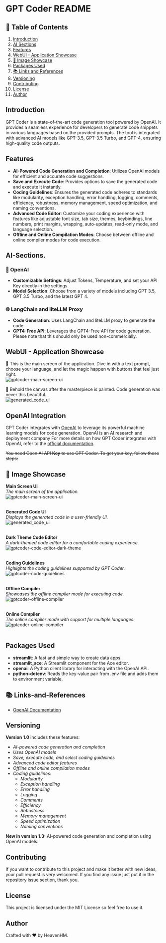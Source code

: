 # GPT Coder README

## 📌 Table of Contents
1. [Introduction](#introduction)
2. [AI Sections](#ai-sections)
3. [Features](#features)
4. [WebUI - Application Showcase](#webui---application-showcase)
5. [📸 Image Showcase](#📸-image-showcase)
6. [Packages Used](#packages-used)
7. [📚 Links and References](#📚-links-and-references)
8. [Versioning](#versioning)
9. [Contributing](#contributing)
10. [License](#license)
11. [Author](#author)

## Introduction

GPT Coder is a state-of-the-art code generation tool powered by OpenAI. It provides a seamless experience for developers to generate code snippets in various languages based on the provided prompts. The tool is integrated with advanced AI models like GPT-3.5, GPT-3.5 Turbo, and GPT-4, ensuring high-quality code outputs.

## Features

- **AI-Powered Code Generation and Completion**: Utilizes OpenAI models for efficient and accurate code suggestions.
- **Save and Execute Code**: Provides options to save the generated code and execute it instantly.
- **Coding Guidelines**: Ensures the generated code adheres to standards like modularity, exception handling, error handling, logging, comments, efficiency, robustness, memory management, speed optimization, and naming conventions.
- **Advanced Code Editor**: Customize your coding experience with features like adjustable font size, tab size, themes, keybindings, line numbers, print margins, wrapping, auto-updates, read-only mode, and language selection.
- **Offline and Online Compilation Modes**: Choose between offline and online compiler modes for code execution.

## AI-Sections.
### 🤖 OpenAI 
- **Customizable Settings**: Adjust Tokens, Temperature, and set your API Key directly in the settings.
- **Model Selection**: Choose from a variety of models including GPT 3.5, GPT 3.5 Turbo, and the latest GPT 4.
### 🌐 LangChain and liteLLM Proxy
- **Code Generation**: Uses LangChain and liteLLM proxy to generate the code.
- **GPT4-Free API**: Leverages the GPT4-Free API for code generation. Please note that this should only be used non-commercially.

## WebUI - Application Showcase

🌆 This is the main screen of the application. Dive in with a text prompt, choose your language, and let the magic happen with buttons that feel just right.</br>
![gptcoder-main-screen-ui](https://github.com/haseeb-heaven/GPT-Coder/blob/master/resources/gptcoder-main-screen-ui.png?raw=true "")

🎨 Behold the canvas after the masterpiece is painted. Code generation was never this beautiful.</br>
![generated_code_ui](https://github.com/haseeb-heaven/GPT-Coder/blob/master/resources/gptcoder-code-ui.png?raw=true "")

## OpenAI Integration
GPT Coder integrates with [OpenAI](https://openai.com/) to leverage its powerful machine learning models for code generation. OpenAI is an AI research and deployment company For more details on how GPT Coder integrates with OpenAI, refer to the [official documentation](https://python.gptcoder.com/docs/integrations/providers/openai).

~~You need Open AI API **Key** to use GPT Coder. To get your key, follow these steps:~~


## 📸 Image Showcase
**__Main Screen UI__**  
*The main screen of the application.*  
![gptcoder-main-screen-ui](https://github.com/haseeb-heaven/GPT-Coder/blob/master/resources/gptcoder-main-screen-ui.png?raw=true "")  
</br>

**__Generated Code UI__**  
*Displays the generated code in a user-friendly UI.*  
![generated_code_ui](https://github.com/haseeb-heaven/GPT-Coder/blob/master/resources/gptcoder-code-ui.png?raw=true "")  
</br>

**__Dark Theme Code Editor__**  
*A dark-themed code editor for a comfortable coding experience.*  
![gptcoder-code-editor-dark-theme](https://github.com/haseeb-heaven/GPT-Coder/blob/master/resources/gptcoder-code-editor-dark-theme.png?raw=true "")  
</br>

**__Coding Guidelines__**  
*Highlights the coding guidelines supported by GPT Coder.*  
![gptcoder-code-guidelines](https://github.com/haseeb-heaven/GPT-Coder/blob/master/resources/gptcoder-code-guidelines.png?raw=true "")  
</br>

**__Offline Compiler__**  
*Showcases the offline compiler mode for executing code.*  
![gptcoder-offline-compiler](https://github.com/haseeb-heaven/GPT-Coder/blob/master/resources/gptcoder-offline-compiler.png?raw=true "")  
</br>

**__Online Compiler__**  
*The online compiler mode with support for multiple languages.*  
![gptcoder-online-compiler](https://github.com/haseeb-heaven/GPT-Coder/blob/master/resources/gptcoder-online-compiler.png?raw=true "")  
</br>

## Packages Used

- **streamlit**: A fast and simple way to create data apps.
- **streamlit_ace**: A Streamlit component for the Ace editor.
- **openai**: A Python client library for interacting with the OpenAI API.
- **python-dotenv**: Reads the key-value pair from .env file and adds them to environment variable.


## 📚 Links-and-References
- [OpenAI Documentation](https://openai.com/docs/)


## Versioning

**Version 1.0** includes these features:

- *AI-powered code generation and completion*
- *Uses OpenAI models*
- *Save, execute code, and select coding guidelines*
- *Advanced code editor features*
- *Offline and online compilation modes*
- *Coding guidelines*: 
  - *Modularity*
  - *Exception handling*
  - *Error handling*
  - *Logging*
  - *Comments*
  - *Efficiency*
  - *Robustness*
  - *Memory management*
  - *Speed optimization*
  - *Naming conventions*

**New in version 1.3:** AI-powered code generation and completion using OpenAI models.

## Contributing
If you want to contribute to this project and make it better with new ideas, your pull request is very welcomed. If you find any issue just put it in the repository issue section, thank you.

## License
This project is licensed under the MIT License so feel free to use it.

## Author
Crafted with ❤️ by HeavenHM.